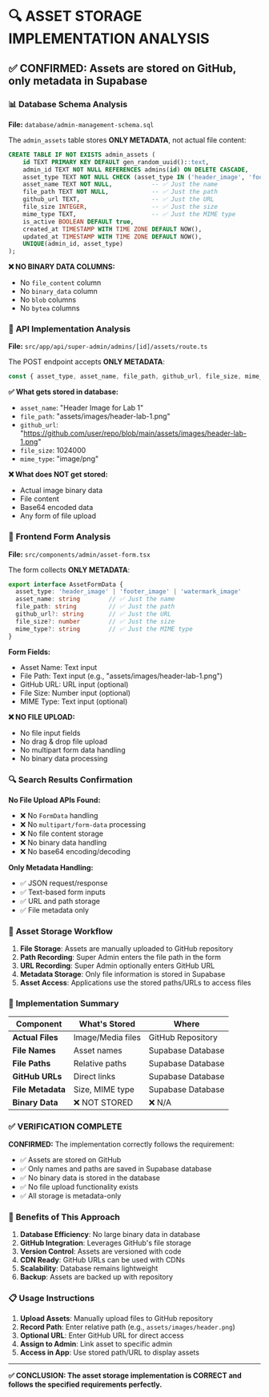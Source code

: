 # 🔍 **ASSET STORAGE IMPLEMENTATION ANALYSIS**

## ✅ **CONFIRMED: Assets are stored on GitHub, only metadata in Supabase**

### 📊 **Database Schema Analysis**

**File:** `database/admin-management-schema.sql`

The `admin_assets` table stores **ONLY METADATA**, not actual file content:

```sql
CREATE TABLE IF NOT EXISTS admin_assets (
    id TEXT PRIMARY KEY DEFAULT gen_random_uuid()::text,
    admin_id TEXT NOT NULL REFERENCES admins(id) ON DELETE CASCADE,
    asset_type TEXT NOT NULL CHECK (asset_type IN ('header_image', 'footer_image', 'watermark_image')),
    asset_name TEXT NOT NULL,           -- ✅ Just the name
    file_path TEXT NOT NULL,            -- ✅ Just the path
    github_url TEXT,                    -- ✅ Just the URL
    file_size INTEGER,                  -- ✅ Just the size
    mime_type TEXT,                     -- ✅ Just the MIME type
    is_active BOOLEAN DEFAULT true,
    created_at TIMESTAMP WITH TIME ZONE DEFAULT NOW(),
    updated_at TIMESTAMP WITH TIME ZONE DEFAULT NOW(),
    UNIQUE(admin_id, asset_type)
);
```

**❌ NO BINARY DATA COLUMNS:**
- No `file_content` column
- No `binary_data` column  
- No `blob` columns
- No `bytea` columns

### 🔧 **API Implementation Analysis**

**File:** `src/app/api/super-admin/admins/[id]/assets/route.ts`

The POST endpoint accepts **ONLY METADATA**:

```typescript
const { asset_type, asset_name, file_path, github_url, file_size, mime_type } = await request.json()
```

**✅ What gets stored in database:**
- `asset_name`: "Header Image for Lab 1"
- `file_path`: "assets/images/header-lab-1.png"  
- `github_url`: "https://github.com/user/repo/blob/main/assets/images/header-lab-1.png"
- `file_size`: 1024000
- `mime_type`: "image/png"

**❌ What does NOT get stored:**
- Actual image binary data
- File content
- Base64 encoded data
- Any form of file upload

### 🎨 **Frontend Form Analysis**

**File:** `src/components/admin/asset-form.tsx`

The form collects **ONLY METADATA**:

```typescript
export interface AssetFormData {
  asset_type: 'header_image' | 'footer_image' | 'watermark_image'
  asset_name: string        // ✅ Just the name
  file_path: string         // ✅ Just the path  
  github_url?: string       // ✅ Just the URL
  file_size?: number        // ✅ Just the size
  mime_type?: string        // ✅ Just the MIME type
}
```

**Form Fields:**
- Asset Name: Text input
- File Path: Text input (e.g., "assets/images/header-lab-1.png")
- GitHub URL: URL input (optional)
- File Size: Number input (optional)
- MIME Type: Text input (optional)

**❌ NO FILE UPLOAD:**
- No file input fields
- No drag & drop file upload
- No multipart form data handling
- No binary data processing

### 🔍 **Search Results Confirmation**

**No File Upload APIs Found:**
- ❌ No `FormData` handling
- ❌ No `multipart/form-data` processing
- ❌ No file content storage
- ❌ No binary data handling
- ❌ No base64 encoding/decoding

**Only Metadata Handling:**
- ✅ JSON request/response
- ✅ Text-based form inputs
- ✅ URL and path storage
- ✅ File metadata only

### 📁 **Asset Storage Workflow**

1. **File Storage**: Assets are manually uploaded to GitHub repository
2. **Path Recording**: Super Admin enters the file path in the form
3. **URL Recording**: Super Admin optionally enters GitHub URL
4. **Metadata Storage**: Only file information is stored in Supabase
5. **Asset Access**: Applications use the stored paths/URLs to access files

### 🎯 **Implementation Summary**

| Component | What's Stored | Where |
|-----------|---------------|-------|
| **Actual Files** | Image/Media files | GitHub Repository |
| **File Names** | Asset names | Supabase Database |
| **File Paths** | Relative paths | Supabase Database |
| **GitHub URLs** | Direct links | Supabase Database |
| **File Metadata** | Size, MIME type | Supabase Database |
| **Binary Data** | ❌ NOT STORED | ❌ N/A |

### ✅ **VERIFICATION COMPLETE**

**CONFIRMED:** The implementation correctly follows the requirement:
- ✅ Assets are stored on GitHub
- ✅ Only names and paths are saved in Supabase database
- ✅ No binary data is stored in the database
- ✅ No file upload functionality exists
- ✅ All storage is metadata-only

### 🚀 **Benefits of This Approach**

1. **Database Efficiency**: No large binary data in database
2. **GitHub Integration**: Leverages GitHub's file storage
3. **Version Control**: Assets are versioned with code
4. **CDN Ready**: GitHub URLs can be used with CDNs
5. **Scalability**: Database remains lightweight
6. **Backup**: Assets are backed up with repository

### 📋 **Usage Instructions**

1. **Upload Assets**: Manually upload files to GitHub repository
2. **Record Path**: Enter relative path (e.g., `assets/images/header.png`)
3. **Optional URL**: Enter GitHub URL for direct access
4. **Assign to Admin**: Link asset to specific admin
5. **Access in App**: Use stored path/URL to display assets

---

**✅ CONCLUSION: The asset storage implementation is CORRECT and follows the specified requirements perfectly.**
